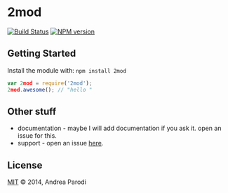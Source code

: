 # 2mod 



[![Build Status](https://secure.travis-ci.org/parroit/2mod.png?branch=master)](http://travis-ci.org/parroit/2mod) [![NPM version](https://badge-me.herokuapp.com/api/npm/2mod.png)](http://badges.enytc.com/for/npm/2mod) 

## Getting Started
Install the module with: `npm install 2mod`

```javascript
var 2mod = require('2mod');
2mod.awesome(); // "hello "
```

## Other stuff

* documentation - maybe I will add documentation if you ask it. open an issue for this.
* support - open an issue [here](https://github.com/parroit/2mod/issues).

## License
[MIT](http://opensource.org/licenses/MIT) © 2014, Andrea Parodi
